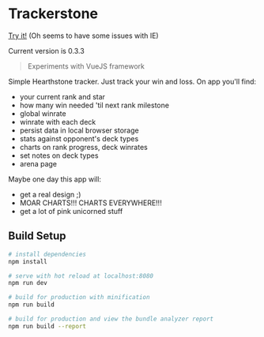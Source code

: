 # Trackerstone

<a target="_blank" href="https://keiwen.github.io/Trackerstone/">Try it!</a> (Oh seems to have some issues with IE)

Current version is 0.3.3

> Experiments with VueJS framework

Simple Hearthstone tracker. Just track your win and loss. On app you'll find:
- your current rank and star
- how many win needed 'til next rank milestone
- global winrate
- winrate with each deck
- persist data in local browser storage
- stats against opponent's deck types
- charts on rank progress, deck winrates
- set notes on deck types
- arena page

Maybe one day this app will:
- get a real design ;)
- MOAR CHARTS!!! CHARTS EVERYWHERE!!!
- get a lot of pink unicorned stuff

## Build Setup

``` bash
# install dependencies
npm install

# serve with hot reload at localhost:8080
npm run dev

# build for production with minification
npm run build

# build for production and view the bundle analyzer report
npm run build --report
```

